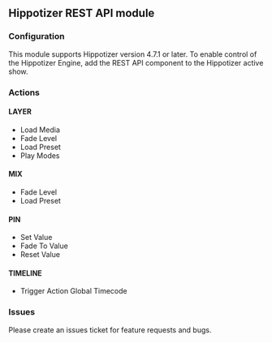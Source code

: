 ## Hippotizer REST API module

### Configuration
This module supports Hippotizer version 4.7.1 or later. To enable control of the Hippotizer Engine, add the REST API component to the Hippotizer active show.

### Actions
#### LAYER
- Load Media
- Fade Level
- Load Preset
- Play Modes

#### MIX
- Fade Level
- Load Preset

#### PIN
- Set Value
- Fade To Value
- Reset Value

#### TIMELINE
- Trigger Action
Global Timecode

### Issues
Please create an issues ticket for feature requests and bugs.